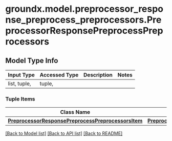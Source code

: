 # groundx.model.preprocessor_response_preprocess_preprocessors.PreprocessorResponsePreprocessPreprocessors

## Model Type Info
Input Type | Accessed Type | Description | Notes
------------ | ------------- | ------------- | -------------
list, tuple,  | tuple,  |  | 

### Tuple Items
Class Name | Input Type | Accessed Type | Description | Notes
------------- | ------------- | ------------- | ------------- | -------------
[**PreprocessorResponsePreprocessPreprocessorsItem**](PreprocessorResponsePreprocessPreprocessorsItem.md) | [**PreprocessorResponsePreprocessPreprocessorsItem**](PreprocessorResponsePreprocessPreprocessorsItem.md) | [**PreprocessorResponsePreprocessPreprocessorsItem**](PreprocessorResponsePreprocessPreprocessorsItem.md) |  | 

[[Back to Model list]](../../README.md#documentation-for-models) [[Back to API list]](../../README.md#documentation-for-api-endpoints) [[Back to README]](../../README.md)

